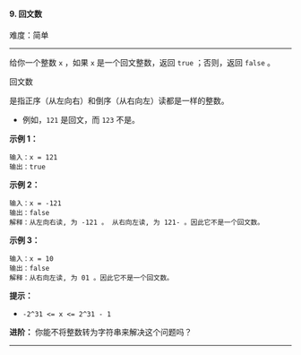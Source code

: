 #### 9. 回文数

难度：简单

---

给你一个整数 `x` ，如果 `x` 是一个回文整数，返回 `true` ；否则，返回 `false` 。

回文数

是指正序（从左向右）和倒序（从右向左）读都是一样的整数。

* 例如，`121` 是回文，而 `123` 不是。

**示例 1：**

```
输入：x = 121
输出：true
```

**示例 2：**

```
输入：x = -121
输出：false
解释：从左向右读, 为 -121 。 从右向左读, 为 121- 。因此它不是一个回文数。
```

**示例 3：**

```
输入：x = 10
输出：false
解释：从右向左读, 为 01 。因此它不是一个回文数。
```

**提示：**

* `-2^31 <= x <= 2^31 - 1`

**进阶：** 你能不将整数转为字符串来解决这个问题吗？

---

```Java
```